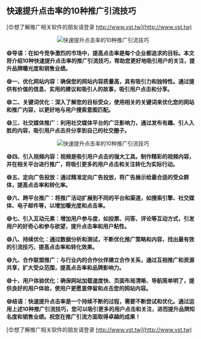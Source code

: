 ## **快速提升点击率的10种推广引流技巧**

[😍想了解推广相关软件的朋友请登录 http://www.vst.tw](http://www.vst.tw)

 <center><img src="https://vst.tw/MP4/tuiguang/png/8.png" alt="快速提升点击率的10种推广引流技巧"></center>

**😄导语：在如今竞争激烈的市场中，提高点击率是每个企业都追求的目标。本文将介绍10种快速提升点击率的推广引流技巧，帮助您更好地吸引用户的关注，提升品牌曝光度和销售业绩。**

**😄一、优化网站内容：确保您的网站内容质量高，具有吸引力和独特性。通过提供有价值的信息、实用的建议和吸引人的故事，吸引用户点击和分享。**

**😄二、关键词优化：深入了解您的目标受众，使用相关的关键词来优化您的网站和推广内容，以更好地与用户搜索意图匹配。**

**😄三、社交媒体推广：利用社交媒体平台的广泛影响力，通过发布有趣、引人入胜的内容，吸引用户点击并分享到自己的社交圈子。**

 <center><img src="https://vst.tw/MP4/tuiguang/png/4.png" alt="快速提升点击率的10种推广引流技巧"></center>

**😄四、引入视频内容：视频是吸引用户点击的强大工具。制作精彩的视频内容，并在相关平台进行推广，将吸引更多的用户点击和关注转化为实际行动。**

**😄五、定向广告投放：通过精准定向广告投放，将广告展示给最合适的受众群体，提高点击率和转化率。**

**😄六、跨平台推广：将推广活动扩展到不同的平台和渠道，如搜索引擎、社交媒体、电子邮件等，以增加曝光度和点击率。**

**😄七、引入互动元素：增加用户参与度，如投票、问答、评论等互动方式，引发用户的好奇心和参与欲望，提升点击率和用户粘性。**

**😄八、持续优化：通过数据分析和测试，不断优化推广策略和内容，找出最有效的引流技巧，提高点击率和转化效果。**

**😄九、合作联盟推广：与行业内的合作伙伴建立合作关系，通过互相推广和资源共享，扩大受众范围，提高点击率和品牌影响力。**

**😄十、用户体验优化：确保网站加载速度快、页面布局清晰、导航简单明了，提供良好的用户体验，使用户更愿意停留和点击您的网站内容。**

**😄结语：快速提升点击率是一个持续不断的过程，需要不断尝试和优化。通过运用上述10种推广引流技巧，您可以吸引更多的用户点击和关注，进而提升品牌知名度和销售业绩。祝您在推广引流方面取得卓越的成果！**

[😍想了解推广相关软件的朋友请登录 http://www.vst.tw](http://www.vst.tw)



